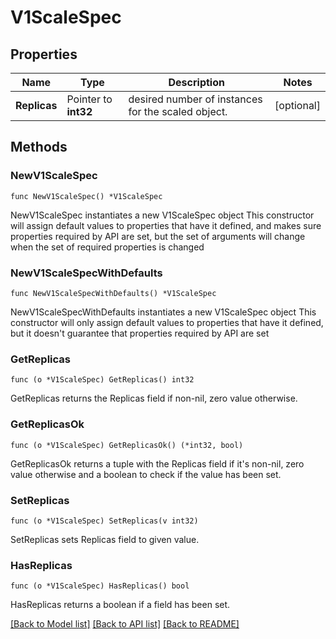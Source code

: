 # V1ScaleSpec

## Properties

Name | Type | Description | Notes
------------ | ------------- | ------------- | -------------
**Replicas** | Pointer to **int32** | desired number of instances for the scaled object. | [optional] 

## Methods

### NewV1ScaleSpec

`func NewV1ScaleSpec() *V1ScaleSpec`

NewV1ScaleSpec instantiates a new V1ScaleSpec object
This constructor will assign default values to properties that have it defined,
and makes sure properties required by API are set, but the set of arguments
will change when the set of required properties is changed

### NewV1ScaleSpecWithDefaults

`func NewV1ScaleSpecWithDefaults() *V1ScaleSpec`

NewV1ScaleSpecWithDefaults instantiates a new V1ScaleSpec object
This constructor will only assign default values to properties that have it defined,
but it doesn't guarantee that properties required by API are set

### GetReplicas

`func (o *V1ScaleSpec) GetReplicas() int32`

GetReplicas returns the Replicas field if non-nil, zero value otherwise.

### GetReplicasOk

`func (o *V1ScaleSpec) GetReplicasOk() (*int32, bool)`

GetReplicasOk returns a tuple with the Replicas field if it's non-nil, zero value otherwise
and a boolean to check if the value has been set.

### SetReplicas

`func (o *V1ScaleSpec) SetReplicas(v int32)`

SetReplicas sets Replicas field to given value.

### HasReplicas

`func (o *V1ScaleSpec) HasReplicas() bool`

HasReplicas returns a boolean if a field has been set.


[[Back to Model list]](../README.md#documentation-for-models) [[Back to API list]](../README.md#documentation-for-api-endpoints) [[Back to README]](../README.md)


